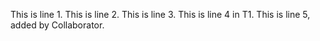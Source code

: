 This is line 1.
This is line 2.
This is line 3.
This is line 4 in T1.
This is line 5, added by Collaborator.